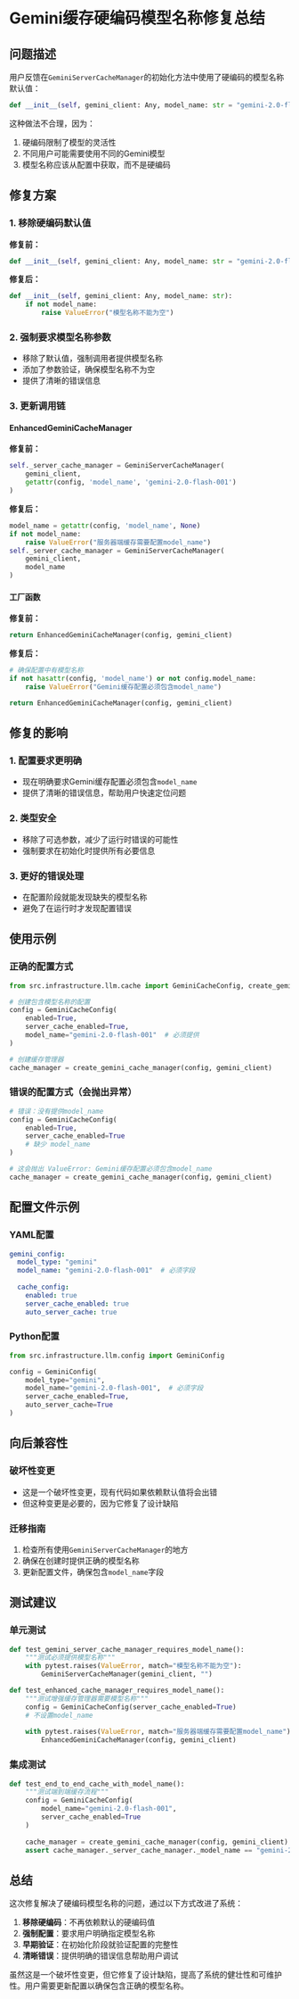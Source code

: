 # Gemini缓存硬编码模型名称修复总结

## 问题描述

用户反馈在`GeminiServerCacheManager`的初始化方法中使用了硬编码的模型名称默认值：

```python
def __init__(self, gemini_client: Any, model_name: str = "gemini-2.0-flash-001"):
```

这种做法不合理，因为：
1. 硬编码限制了模型的灵活性
2. 不同用户可能需要使用不同的Gemini模型
3. 模型名称应该从配置中获取，而不是硬编码

## 修复方案

### 1. 移除硬编码默认值

**修复前：**
```python
def __init__(self, gemini_client: Any, model_name: str = "gemini-2.0-flash-001"):
```

**修复后：**
```python
def __init__(self, gemini_client: Any, model_name: str):
    if not model_name:
        raise ValueError("模型名称不能为空")
```

### 2. 强制要求模型名称参数

- 移除了默认值，强制调用者提供模型名称
- 添加了参数验证，确保模型名称不为空
- 提供了清晰的错误信息

### 3. 更新调用链

#### EnhancedGeminiCacheManager
**修复前：**
```python
self._server_cache_manager = GeminiServerCacheManager(
    gemini_client, 
    getattr(config, 'model_name', 'gemini-2.0-flash-001')
)
```

**修复后：**
```python
model_name = getattr(config, 'model_name', None)
if not model_name:
    raise ValueError("服务器端缓存需要配置model_name")
self._server_cache_manager = GeminiServerCacheManager(
    gemini_client, 
    model_name
)
```

#### 工厂函数
**修复前：**
```python
return EnhancedGeminiCacheManager(config, gemini_client)
```

**修复后：**
```python
# 确保配置中有模型名称
if not hasattr(config, 'model_name') or not config.model_name:
    raise ValueError("Gemini缓存配置必须包含model_name")

return EnhancedGeminiCacheManager(config, gemini_client)
```

## 修复的影响

### 1. 配置要求更明确
- 现在明确要求Gemini缓存配置必须包含`model_name`
- 提供了清晰的错误信息，帮助用户快速定位问题

### 2. 类型安全
- 移除了可选参数，减少了运行时错误的可能性
- 强制要求在初始化时提供所有必要信息

### 3. 更好的错误处理
- 在配置阶段就能发现缺失的模型名称
- 避免了在运行时才发现配置错误

## 使用示例

### 正确的配置方式

```python
from src.infrastructure.llm.cache import GeminiCacheConfig, create_gemini_cache_manager

# 创建包含模型名称的配置
config = GeminiCacheConfig(
    enabled=True,
    server_cache_enabled=True,
    model_name="gemini-2.0-flash-001"  # 必须提供
)

# 创建缓存管理器
cache_manager = create_gemini_cache_manager(config, gemini_client)
```

### 错误的配置方式（会抛出异常）

```python
# 错误：没有提供model_name
config = GeminiCacheConfig(
    enabled=True,
    server_cache_enabled=True
    # 缺少 model_name
)

# 这会抛出 ValueError: Gemini缓存配置必须包含model_name
cache_manager = create_gemini_cache_manager(config, gemini_client)
```

## 配置文件示例

### YAML配置
```yaml
gemini_config:
  model_type: "gemini"
  model_name: "gemini-2.0-flash-001"  # 必须字段
  
  cache_config:
    enabled: true
    server_cache_enabled: true
    auto_server_cache: true
```

### Python配置
```python
from src.infrastructure.llm.config import GeminiConfig

config = GeminiConfig(
    model_type="gemini",
    model_name="gemini-2.0-flash-001",  # 必须字段
    server_cache_enabled=True,
    auto_server_cache=True
)
```

## 向后兼容性

### 破坏性变更
- 这是一个破坏性变更，现有代码如果依赖默认值将会出错
- 但这种变更是必要的，因为它修复了设计缺陷

### 迁移指南
1. 检查所有使用`GeminiServerCacheManager`的地方
2. 确保在创建时提供正确的模型名称
3. 更新配置文件，确保包含`model_name`字段

## 测试建议

### 单元测试
```python
def test_gemini_server_cache_manager_requires_model_name():
    """测试必须提供模型名称"""
    with pytest.raises(ValueError, match="模型名称不能为空"):
        GeminiServerCacheManager(gemini_client, "")

def test_enhanced_cache_manager_requires_model_name():
    """测试增强缓存管理器需要模型名称"""
    config = GeminiCacheConfig(server_cache_enabled=True)
    # 不设置model_name
    
    with pytest.raises(ValueError, match="服务器端缓存需要配置model_name"):
        EnhancedGeminiCacheManager(config, gemini_client)
```

### 集成测试
```python
def test_end_to_end_cache_with_model_name():
    """测试端到端缓存流程"""
    config = GeminiCacheConfig(
        model_name="gemini-2.0-flash-001",
        server_cache_enabled=True
    )
    
    cache_manager = create_gemini_cache_manager(config, gemini_client)
    assert cache_manager._server_cache_manager._model_name == "gemini-2.0-flash-001"
```

## 总结

这次修复解决了硬编码模型名称的问题，通过以下方式改进了系统：

1. **移除硬编码**：不再依赖默认的硬编码值
2. **强制配置**：要求用户明确指定模型名称
3. **早期验证**：在初始化阶段就验证配置的完整性
4. **清晰错误**：提供明确的错误信息帮助用户调试

虽然这是一个破坏性变更，但它修复了设计缺陷，提高了系统的健壮性和可维护性。用户需要更新配置以确保包含正确的模型名称。